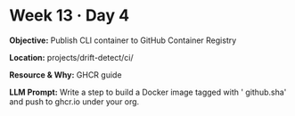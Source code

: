# Week 13 · Day 4

**Objective:** Publish CLI container to GitHub Container Registry

**Location:** projects/drift-detect/ci/

**Resource & Why:** GHCR guide

**LLM Prompt:** Write a step to build a Docker image tagged with ' github.sha' and push to ghcr.io under your org.
